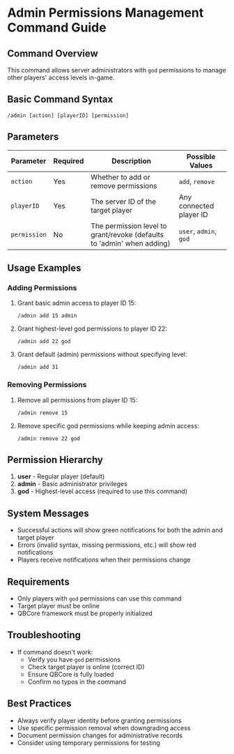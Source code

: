 # Admin Permissions Management Command Guide

## Command Overview
This command allows server administrators with `god` permissions to manage other players' access levels in-game.

## Basic Command Syntax
```
/admin [action] [playerID] [permission]
```

## Parameters
| Parameter    | Required | Description                                                                 | Possible Values          |
|-------------|----------|-----------------------------------------------------------------------------|--------------------------|
| `action`    | Yes      | Whether to add or remove permissions                                        | `add`, `remove`          |
| `playerID`  | Yes      | The server ID of the target player                                          | Any connected player ID  |
| `permission`| No       | The permission level to grant/revoke (defaults to 'admin' when adding)      | `user`, `admin`, `god`   |

## Usage Examples

### Adding Permissions
1. Grant basic admin access to player ID 15:
   ```
   /admin add 15 admin
   ```

2. Grant highest-level god permissions to player ID 22:
   ```
   /admin add 22 god
   ```

3. Grant default (admin) permissions without specifying level:
   ```
   /admin add 31
   ```

### Removing Permissions
1. Remove all permissions from player ID 15:
   ```
   /admin remove 15
   ```

2. Remove specific god permissions while keeping admin access:
   ```
   /admin remove 22 god
   ```

## Permission Hierarchy
1. **user** - Regular player (default)
2. **admin** - Basic administrator privileges
3. **god** - Highest-level access (required to use this command)

## System Messages
- Successful actions will show green notifications for both the admin and target player
- Errors (invalid syntax, missing permissions, etc.) will show red notifications
- Players receive notifications when their permissions change

## Requirements
- Only players with `god` permissions can use this command
- Target player must be online
- QBCore framework must be properly initialized

## Troubleshooting
- If command doesn't work:
  - Verify you have `god` permissions
  - Check target player is online (correct ID)
  - Ensure QBCore is fully loaded
  - Confirm no typos in the command

## Best Practices
- Always verify player identity before granting permissions
- Use specific permission removal when downgrading access
- Document permission changes for administrative records
- Consider using temporary permissions for testing
